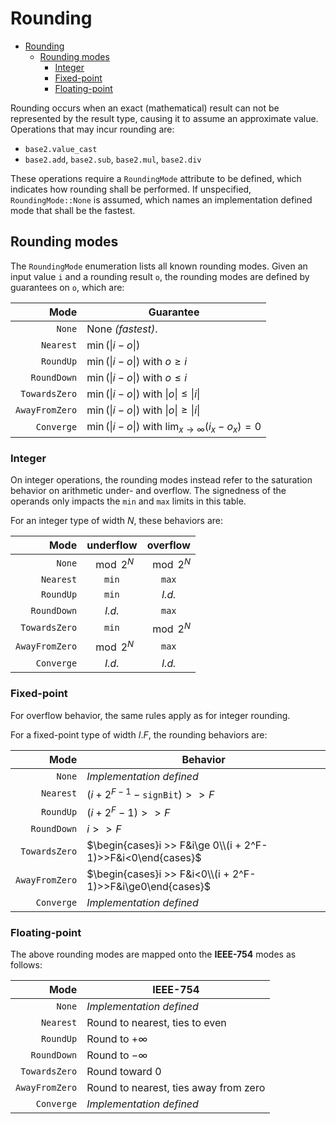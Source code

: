 # Rounding

- [Rounding](#rounding)
  - [Rounding modes](#rounding-modes)
    - [Integer](#integer)
    - [Fixed-point](#fixed-point)
    - [Floating-point](#floating-point)

Rounding occurs when an exact (mathematical) result can not be represented by the result type, causing it to assume an approximate value.
Operations that may incur rounding are:

- `base2.value_cast`
- `base2.add`, `base2.sub`, `base2.mul`, `base2.div`

These operations require a `RoundingMode` attribute to be defined, which indicates how rounding shall be performed.
If unspecified, `RoundingMode::None` is assumed, which names an implementation defined mode that shall be the fastest.

## Rounding modes

The `RoundingMode` enumeration lists all known rounding modes.
Given an input value `i` and a rounding result `o`, the rounding modes are defined by guarantees on `o`, which are:

|           Mode | Guarantee |
| -------------: | --- |
|         `None` | None *(fastest)*. |
|      `Nearest` | $\min(\lvert i - o\rvert)$ |
|      `RoundUp` | $\min(\lvert i - o\rvert)$ with $o \ge i$ |
|    `RoundDown` | $\min(\lvert i - o\rvert)$ with $o \le i$ |
|  `TowardsZero` | $\min(\lvert i - o\rvert)$ with $\lvert o\rvert \le \lvert i\rvert$ |
| `AwayFromZero` | $\min(\lvert i - o\rvert)$ with $\lvert o\rvert \ge \lvert i\rvert$ |
|     `Converge` | $\min(\lvert i - o\rvert)$ with $\lim_{x\rightarrow\infty}(i_x-o_x) = 0$ |

### Integer

On integer operations, the rounding modes instead refer to the saturation behavior on arithmetic under- and overflow.
The signedness of the operands only impacts the `min` and `max` limits in this table.

For an integer type of width $N$, these behaviors are:

|           Mode |  underflow  |   overflow  |
| -------------: | :---------: | :---------: |
|         `None` | $\mod  2^N$ | $\mod  2^N$ |
|      `Nearest` |    `min`    |    `max`    |
|      `RoundUp` |    `min`    |    *I.d.*   |
|    `RoundDown` |    *I.d.*   |    `max`    |
|  `TowardsZero` |    `min`    | $\mod  2^N$ |
| `AwayFromZero` | $\mod  2^N$ |    `max`    |
|     `Converge` |    *I.d.*   |    *I.d.*   |

### Fixed-point

For overflow behavior, the same rules apply as for integer rounding.

For a fixed-point type of width $I.F$, the rounding behaviors are:

|           Mode | Behavior |
| -------------: | --- |
|         `None` | *Implementation defined* |
|      `Nearest` | $(i + 2^{F-1} - \texttt{signBit}) >> F$ |
|      `RoundUp` | $(i + 2^F-1) >> F$ |
|    `RoundDown` | $i >> F$ |
|  `TowardsZero` | $\begin{cases}i >> F&i\ge 0\\(i + 2^F-1)>>F&i<0\end{cases}$ |
| `AwayFromZero` | $\begin{cases}i >> F&i<0\\(i + 2^F-1)>>F&i\ge0\end{cases}$ |
|     `Converge` | *Implementation defined* |

### Floating-point

The above rounding modes are mapped onto the **IEEE-754** modes as follows:

|           Mode | **IEEE-754** |
| -------------: | --- |
|         `None` | *Implementation defined* |
|      `Nearest` | Round to nearest, ties to even |
|      `RoundUp` | Round to $+\infty$ |
|    `RoundDown` | Round to $-\infty$ |
|  `TowardsZero` | Round toward 0 |
| `AwayFromZero` | Round to nearest, ties away from zero |
|     `Converge` | *Implementation defined* |

